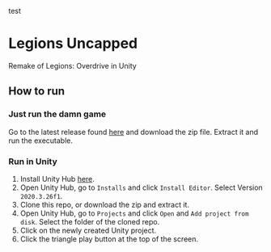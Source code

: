 test
# Legions Uncapped
Remake of Legions: Overdrive in Unity

## How to run
### Just run the damn game
Go to the latest release found [here](https://github.com/ArtimosPenguidor/legions-uncapped/releases) and download the zip file. Extract it and run the executable.

### Run in Unity
1. Install Unity Hub [here](https://unity.com/download).
2. Open Unity Hub, go to `Installs` and click `Install Editor`. Select Version `2020.3.26f1`.
3. Clone this repo, or download the zip and extract it.
4. Open Unity Hub, go to `Projects` and click `Open` and `Add project from disk`. Select the folder of the cloned repo.
5. Click on the newly created Unity project.
6. Click the triangle play button at the top of the screen.

